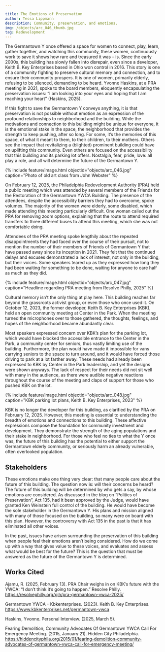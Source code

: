 ```yaml
---

title: The Emotions of Preservation
author: Tessa Lippmann
description: Community, preservation, and emotions. 
img: /objects/arc_046_thumb.jpg
tag: Redevelopment
---
```


The Germantown Y once offered a space for women to connect, play, learn, gather together, and watching this community, these women, continuously work to save it shows how rare and treasured it was – is. Since the early 2000s, this building has slowly fallen into disrepair, even since a developer, Keith B. Key Enterprises based in Ohio won control in 2016. This story is one of a community fighting to preserve cultural memory and connection, and to ensure their community prospers. It is one of women, primarily elderly, refusing to be silenced, demanding to be heard. Yvonne Haskins, at a PRA meeting in 2021, spoke to the board members, eloquently encapsulating the preservation issues: “I am looking into your eyes and hoping that I am reaching your heart” (Haskins, 2025).   	 

If this fight to save the Germantown Y conveys anything, it is that preservation is not possible without emotion as an expression of the profound relationships to neighborhood and the building. While the motivations and connection to this building might be unique for everyone, it is the emotional stake in the space, the neighborhood that provides the strength to keep pushing, after so long. For some, it’s the memories of this space, of what it meant to them, to their children, to their mothers. Others see the impact that revitalizing a (blighted) prominent building could have on uplifting this community. Even others are focused on the accessibility that this building and its parking lot offers. Nostalgia, fear, pride, love: all play a role, and all will determine the future of the Germantown Y.  

{% include feature/image.html objectid="objects/arc_046.jpg" caption="Photo of old art class from John Webster" %}

On February 12, 2025, the Philadelphia Redevelopment Authority (PRA) held a public meeting which was attended by several members of the Friends for the Restoration of the Germantown YWCA Building. The presence of the attendees, despite the accessibility barriers they had to overcome, spoke volumes. The majority of the women were elderly, some disabled, which made attending this meeting particularly difficult. One woman called out the PRA for removing zoom options, explaining that the route to attend required transfers to three different buses to attend this meeting, which she was not comfortable doing. 

Attendees of the PRA meeting spoke lengthily about the repeated disappointments they had faced over the course of their pursuit, not to mention the number of their members of Friends of Germantown Y that have passed away since its inception in 2021. They felt that the continued delays and excuses demonstrated a lack of interest, not only in the building, but their voices. Some speakers teared up as they expressed how long they had been waiting for something to be done, waiting for anyone to care half as much as they did.  

{% include feature/image.html objectid="objects/arc_047.jpg" caption="Headline regarding PRA meeting from Resolve Philly, 2025" %}

Cultural memory isn’t the only thing at play here. This building reaches far beyond the grassroots activist group, or even those who once used it. On October 12, 2023, the former developer, Keith B. Key Enterprises (KBK), held an open community meeting at Center in the Park. When the meeting turned the microphones over to those gathered, the thoughts, feelings, and hopes of the neighborhood became abundantly clear. 

Most speakers expressed concern over KBK’s plan for the parking lot, which would have blocked the accessible entrance to the Center in the Park, a community center for seniors, thus vastly limiting use of the building. Furthermore, the plan would have made it impossible for vans carrying seniors to the space to turn around, and it would have forced those driving to park at a lot farther away. These needs had already been expressed to KBK by Center in the Park leadership, and yet the designs were shown anyways. The lack of respect for their needs did not sit well with many in the audience, as there were audible negative reactions throughout the course of the meeting and claps of support for those who pushed KBK on the lot.   

{% include feature/image.html objectid="objects/arc_048.jpg" caption="KBK parking lot plans, Keith B. Key Enterprises, 2023" %}

KBK is no longer the developer for this building, as clarified by the PRA on February 12, 2025. However, this meeting is essential to understanding the breadth of emotions and connections to this building. These affective expressions compose the foundation for community investment and development. They demonstrate the strength of the aging populations and their stake in neighborhood. For those who feel no ties to what the Y once was, the future of this building has the potential to either support the Germantown elderly community, or seriously harm an already vulnerable, often overlooked population. 

## Stakeholders 

These emotions make one thing very clear: that many people care about the future of this building. The question now is: will their concerns be heard? The future of this building will be determined by who gets a say, by whose emotions are considered. As discussed in the blog on “Politics of Preservation”, Act 135, had it been approved by the Judge, would have granted Ken Weinstein full control of the building. He would have become the sole stakeholder in the Germantown Y. His plans and mission aligned with many of those focused on the building, so many were on board with this plan. However, the controversy with Act 135 in the past is that it has eliminated all other voices.  

In the past, issues have arisen surrounding the preservation of this building when people feel their emotions aren’t being considered. How do we come up with a way that gives value to these voices, and evaluates and assess what would be best for the future? This is the question that must be answered as the future of the Germantown Y is determined.  

## Works Cited

Ajamu, R. (2025, February 13). PRA Chair weighs in on KBK’s future with the YWCA: “I don’t think it’s going to happen.” Resolve Philly. https://resolvephilly.org/gih/pra-germantown-ywca-2025/

Germantown YWCA - Kbkenterprises. (2023). Keith B. Key Enterprises. https://www.kbkenterprises.net/germantown-ywca

Haskins, Yvonne. Personal Interview. (2025, March 5). 

Fearing Demolition, Community Advocates Of Germantown YWCA Call For Emergency Meeting. (2015, January 21). Hidden City Philadelphia. https://hiddencityphila.org/2015/01/fearing-demolition-community-advocates-of-germantown-ywca-call-for-emergency-meeting/




